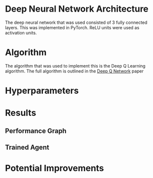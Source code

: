 # Deep Neural Network Architecture

The deep neural network that was used consisted of 3 fully connected layers. This was implemented in PyTorch. ReLU units were used as activation units.

# Algorithm

The algorithm that was used to implement this is the Deep Q Learning algorithm. The full algorithm is outlined in the [Deep Q Network](https://storage.googleapis.com/deepmind-media/dqn/DQNNaturePaper.pdf) paper

# Hyperparameters


# Results

## Performance Graph

## Trained Agent

# Potential Improvements
